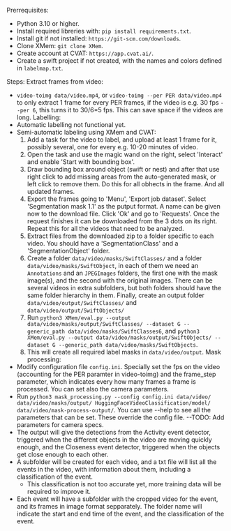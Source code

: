 Prerrequisites:
 - Python 3.10 or higher.
 - Install required libreries with: `pip install requirements.txt`.
 - Install git if not installed: `https://git-scm.com/downloads`.
 - Clone XMem: `git clone XMem`.
 - Create account at CVAT: `https://app.cvat.ai/`.
 - Create a swift project if not created, with the names and colors defined in `labelmap.txt`.

Steps:
Extract frames from video: 
 - `video-toimg data/video.mp4`, or `video-toimg --per PER data/video.mp4` to only extract 1 frame for every PER frames, if the video is e.g. 30 fps `--per 6`, this turns it to 30/6=5 fps. This can save space if the videos are long.
Labelling:
 - Automatic labelling not functional yet.
 - Semi-automatic labeling using XMem and CVAT:
   1. Add a task for the video to label, and upload at least 1 frame for it, possibly several, one for every e.g. 10-20 minutes of video.
   2. Open the task and use the magic wand on the right, select 'Interact' and enable 'Start with bounding box'.
   3. Draw bounding box around object (swift or nest) and after that use right click to add missing areas from the auto-generated mask, or left click to remove them. Do this for all obhects in the frame. And all updated frames.
   4. Export the frames going to 'Menu', 'Export job dataset'. Select 'Segmentation mask 1.1' as the putput format. A name can be given now to the download file. Click 'Ok' and go to 'Requests'. Once the request finishes it can be downloaded from the 3 dots on its right. Repeat this for all the videos that need to be analyzed.
   5. Extract files from the downloaded zip to a folder specific to each video. You should have a 'SegmentationClass' and a 'SegmentationObject' folder.
   6. Create a folder `data/video/masks/SwiftClasses/` and a folder `data/video/masks/SwiftObject`, in each of them we need an `Annotations` and an `JPEGImages` folders, the first one with the mask image(s), and the second with the original images. There can be several videos in extra subfolders, but both folders should have the same folder hierarchy in them. Finally, create an output folder `data/video/output/SwiftClasses/` and `data/video/output/SwiftObjects/`
   6. Run `python3 XMem/eval.py --output data/video/masks/output/SwiftClasses/ --dataset G --generic_path data/video/masks/SwiftClasses6`, and `python3 XMem/eval.py --output data/video/masks/output/SwiftObjects/ --dataset G --generic_path data/video/masks/SwiftObjects`.
   7. This will create all required label masks in `data/video/output`.
Mask processing:
 - Modify configuration file `config.ini`. Specially set the fps on the video (accounting for the PER paramter in video-toimg) and the frame_step parameter, which indicates every how many frames a frame is processed. You can set also the camera parameters.
 - Run `python3 mask_processing.py --config config.ini data/video/ data/video/masks/output/ HuggingFaceVideoClassification/model/ data/video/mask-process-output/`. You can use --help to see all the parameters that can be set. These override the config file.
 --TODO: Add parameters for camera specs.
 - The output will give the detections from the Activity event detector, triggered when the different objects in the video are moving quickly enough, and the Closeness event detector, triggered when the objects get close enough to each other. 
 - A subfolder will be created for each video, and a txt file will list all the events in the video, with information about them, including a classification of the event.
    - This classification is not too accurate yet, more training data will be required to improve it.
 - Each event will have a subfolder with the cropped video for the event, and its frames in image format sepparately. The folder name will indicate the start and end time of the event, and the classification of the event. 